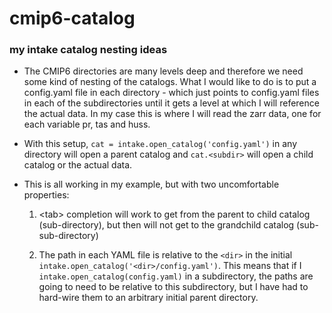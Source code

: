 # cmip6-catalog

### my intake catalog nesting ideas

- The CMIP6 directories are many levels deep and therefore we need some kind of nesting of the catalogs. What I would like to do is to put a config.yaml file in each directory -  which just points to config.yaml files in each of the subdirectories until it gets a level at which I will reference the actual data.  In my case this is where I will read the zarr data, one for each variable pr, tas and huss. 

- With this setup,  `cat = intake.open_catalog('config.yaml')` in any directory will open a parent catalog and `cat.<subdir>` will open a child catalog or the actual data.

- This is all working in my example, but with two uncomfortable properties:

  1. \<tab\> completion will work to get from the parent to child catalog (sub-directory), but then will not get to the grandchild catalog (sub-sub-directory)
  
  2. The path in each YAML file is relative to the `<dir>` in the initial `intake.open_catalog('<dir>/config.yaml')`. This means that if I `intake.open_catalog(config.yaml)` in a subdirectory, the paths are going to need to be relative to this subdirectory, but I have had to hard-wire them to an arbitrary initial parent directory.
